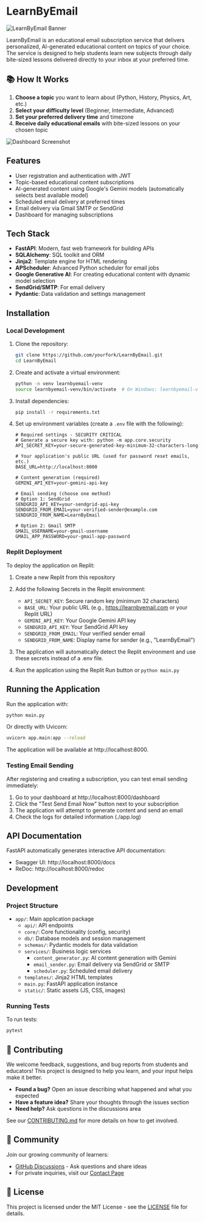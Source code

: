 # LearnByEmail

![LearnByEmail Banner](https://github.com/vishalsachdev/LearnByEmail/assets/banner.png)

LearnByEmail is an educational email subscription service that delivers personalized, AI-generated educational content on topics of your choice. The service is designed to help students learn new subjects through daily bite-sized lessons delivered directly to your inbox at your preferred time.

## 📚 How It Works

1. **Choose a topic** you want to learn about (Python, History, Physics, Art, etc.)
2. **Select your difficulty level** (Beginner, Intermediate, Advanced)
3. **Set your preferred delivery time** and timezone
4. **Receive daily educational emails** with bite-sized lessons on your chosen topic

![Dashboard Screenshot](https://github.com/vishalsachdev/LearnByEmail/assets/dashboard.png)

## Features

- User registration and authentication with JWT
- Topic-based educational content subscriptions
- AI-generated content using Google's Gemini models (automatically selects best available model)
- Scheduled email delivery at preferred times
- Email delivery via Gmail SMTP or SendGrid
- Dashboard for managing subscriptions

## Tech Stack

- **FastAPI**: Modern, fast web framework for building APIs
- **SQLAlchemy**: SQL toolkit and ORM
- **Jinja2**: Template engine for HTML rendering
- **APScheduler**: Advanced Python scheduler for email jobs
- **Google Generative AI**: For creating educational content with dynamic model selection
- **SendGrid/SMTP**: For email delivery
- **Pydantic**: Data validation and settings management

## Installation

### Local Development

1. Clone the repository:
   ```bash
   git clone https://github.com/yourfork/LearnByEmail.git
   cd LearnByEmail
   ```

2. Create and activate a virtual environment:
   ```bash
   python -m venv learnbyemail-venv
   source learnbyemail-venv/bin/activate  # On Windows: learnbyemail-venv\Scripts\activate
   ```

3. Install dependencies:
   ```bash
   pip install -r requirements.txt
   ```

4. Set up environment variables (create a `.env` file with the following):
   ```
   # Required settings - SECURITY CRITICAL
   # Generate a secure key with: python -m app.core.security
   API_SECRET_KEY=your-secure-generated-key-minimum-32-characters-long
   
   # Your application's public URL (used for password reset emails, etc.)
   BASE_URL=http://localhost:8000
   
   # Content generation (required)
   GEMINI_API_KEY=your-gemini-api-key
   
   # Email sending (choose one method)
   # Option 1: SendGrid
   SENDGRID_API_KEY=your-sendgrid-api-key
   SENDGRID_FROM_EMAIL=your-verified-sender@example.com
   SENDGRID_FROM_NAME=LearnByEmail
   
   # Option 2: Gmail SMTP
   GMAIL_USERNAME=your-gmail-username
   GMAIL_APP_PASSWORD=your-gmail-app-password
   ```

### Replit Deployment

To deploy the application on Replit:

1. Create a new Replit from this repository
2. Add the following Secrets in the Replit environment:
   - `API_SECRET_KEY`: Secure random key (minimum 32 characters)
   - `BASE_URL`: Your public URL (e.g., https://learnbyemail.com or your Replit URL)
   - `GEMINI_API_KEY`: Your Google Gemini API key
   - `SENDGRID_API_KEY`: Your SendGrid API key
   - `SENDGRID_FROM_EMAIL`: Your verified sender email
   - `SENDGRID_FROM_NAME`: Display name for sender (e.g., "LearnByEmail")

3. The application will automatically detect the Replit environment and use these secrets instead of a .env file.

4. Run the application using the Replit Run button or `python main.py`

## Running the Application

Run the application with:

```bash
python main.py
```

Or directly with Uvicorn:

```bash
uvicorn app.main:app --reload
```

The application will be available at http://localhost:8000.

### Testing Email Sending

After registering and creating a subscription, you can test email sending immediately:

1. Go to your dashboard at http://localhost:8000/dashboard
2. Click the "Test Send Email Now" button next to your subscription
3. The application will attempt to generate content and send an email
4. Check the logs for detailed information (./app.log)

## API Documentation

FastAPI automatically generates interactive API documentation:

- Swagger UI: http://localhost:8000/docs
- ReDoc: http://localhost:8000/redoc

## Development

### Project Structure

- `app/`: Main application package
  - `api/`: API endpoints
  - `core/`: Core functionality (config, security)
  - `db/`: Database models and session management
  - `schemas/`: Pydantic models for data validation
  - `services/`: Business logic services
    - `content_generator.py`: AI content generation with Gemini
    - `email_sender.py`: Email delivery via SendGrid or SMTP
    - `scheduler.py`: Scheduled email delivery
  - `templates/`: Jinja2 HTML templates
  - `main.py`: FastAPI application instance
  - `static/`: Static assets (JS, CSS, images)

### Running Tests

To run tests:

```bash
pytest
```

## 🤝 Contributing

We welcome feedback, suggestions, and bug reports from students and educators! This project is designed to help you learn, and your input helps make it better.

- **Found a bug?** Open an issue describing what happened and what you expected
- **Have a feature idea?** Share your thoughts through the issues section
- **Need help?** Ask questions in the discussions area

See our [CONTRIBUTING.md](CONTRIBUTING.md) for more details on how to get involved.

## 📣 Community

Join our growing community of learners:

- [GitHub Discussions](https://github.com/vishalsachdev/LearnByEmail/discussions) - Ask questions and share ideas
- For private inquiries, visit our [Contact Page](https://learnbyemail.com/contact)

## 📜 License

This project is licensed under the MIT License - see the [LICENSE](LICENSE) file for details.